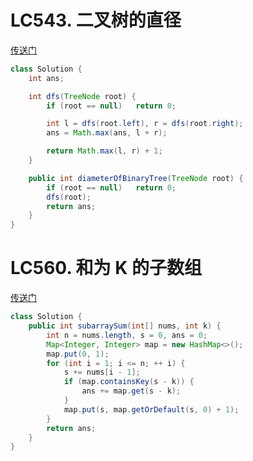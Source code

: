 # LC543. 二叉树的直径
[传送门](https://leetcode.cn/problems/diameter-of-binary-tree/description/?envType=study-plan-v2&envId=top-100-liked)
```java
class Solution {
    int ans;

    int dfs(TreeNode root) {
        if (root == null)   return 0;

        int l = dfs(root.left), r = dfs(root.right);
        ans = Math.max(ans, l + r);

        return Math.max(l, r) + 1;
    }

    public int diameterOfBinaryTree(TreeNode root) {
        if (root == null)   return 0;
        dfs(root);
        return ans;
    }
}
```


# LC560. 和为 K 的子数组
[传送门](https://leetcode.cn/problems/subarray-sum-equals-k/description/?envType=study-plan-v2&envId=top-100-liked)
```java
class Solution {
    public int subarraySum(int[] nums, int k) {
        int n = nums.length, s = 0, ans = 0;
        Map<Integer, Integer> map = new HashMap<>();
        map.put(0, 1);
        for (int i = 1; i <= n; ++ i) {
            s += nums[i - 1];
            if (map.containsKey(s - k)) {
                ans += map.get(s - k);
            }
            map.put(s, map.getOrDefault(s, 0) + 1);
        }
        return ans;
    }
}
```
